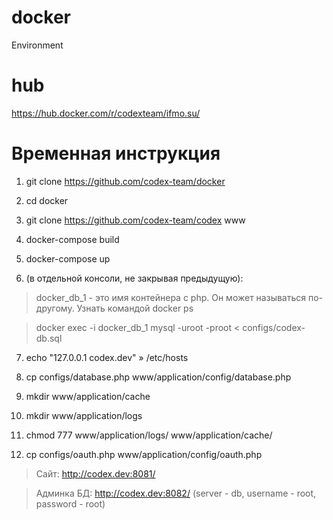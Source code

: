# docker
Environment 

# hub
https://hub.docker.com/r/codexteam/ifmo.su/

# Временная инструкция

1. git clone https://github.com/codex-team/docker

2. cd docker

3. git clone https://github.com/codex-team/codex www

4. docker-compose build

5. docker-compose up

6. (в отдельной консоли, не закрывая предыдущую):
  > docker_db_1 - это имя контейнера с php. Он может называться по-другому. Узнать командой docker ps
  
  > docker exec -i docker_db_1 mysql -uroot -proot < configs/codex-db.sql
  
7. echo "127.0.0.1   codex.dev" » /etc/hosts

8. cp configs/database.php www/application/config/database.php

9. mkdir www/application/cache

10. mkdir www/application/logs

11. chmod 777 www/application/logs/ www/application/cache/

12. cp configs/oauth.php  www/application/config/oauth.php

> Сайт: http://codex.dev:8081/

> Админка БД: http://codex.dev:8082/ (server - db, username - root, password - root)
